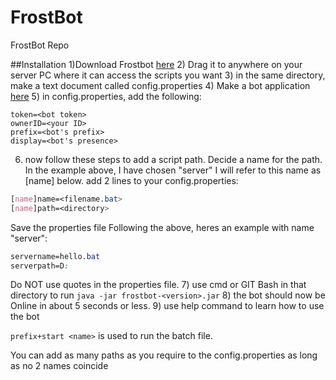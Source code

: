 # FrostBot
FrostBot Repo

##Installation
1)Download Frostbot [here](https://drive.google.com/file/d/13_Rdzm7uV3kti_c0UTcge7BvsSc_SkUv/view?usp=sharing)
2) Drag it to anywhere on your server PC where it can access the scripts you want
3) in the same directory, make a text document called config.properties
4) Make a bot application [here](https://discordapp.com/developers/applications/)
5) in config.properties, add the following:
```
token=<bot token>
ownerID=<your ID>
prefix=<bot's prefix>
display=<bot's presence>
```
6) now follow these steps to add a script path.
Decide a name for the path. In the example above, I have chosen "server" I will refer to this name as [name] below.
add 2 lines to your config.properties: 
 ```css
[name]name=<filename.bat>
[name]path=<directory>
```
Save the properties file
Following the above, heres an example with name "server":
```css
servername=hello.bat
serverpath=D:
```
Do NOT use quotes in the properties file.
7) use cmd or GIT Bash in that directory to run `java -jar frostbot-<version>.jar`
8) the bot should now be Online in about 5 seconds or less.
9) use help command to learn how to use the bot

`prefix+start <name>` is used to run the batch file.

You can add as many paths as you require to the config.properties as long as no 2 names coincide
